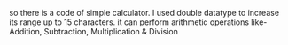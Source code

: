 so there is a code of simple calculator.
I used double datatype to increase its range up to 15 characters.
it can perform  arithmetic operations like- Addition, Subtraction, Multiplication & Division
